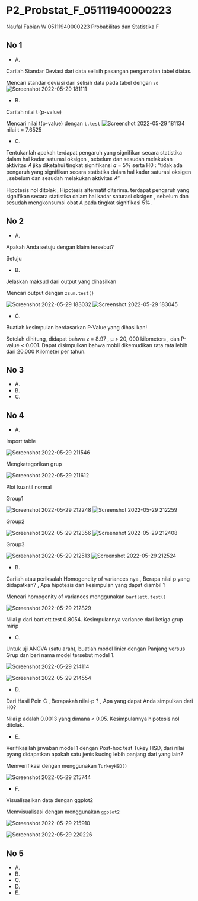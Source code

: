 # P2_Probstat_F_05111940000223
Naufal Fabian W 05111940000223  Probabilitas dan Statistika F



## No 1

- A.

Carilah Standar Deviasi dari data selisih pasangan pengamatan tabel diatas.

Mencari standar deviasi dari selisih data pada tabel dengan `sd`
![Screenshot 2022-05-29 181111](https://user-images.githubusercontent.com/85657973/170865045-d1e89c59-28dd-4c56-8f52-901757722dd3.png)


- B.

Carilah nilai t (p-value)

Mencari nilai t(p-value) dengan `t.test`
![Screenshot 2022-05-29 181134](https://user-images.githubusercontent.com/85657973/170865055-3b2d0b16-3df0-4b9b-a1e9-5d245639227e.png)
nilai t = 7.6525

- C.

Tentukanlah apakah terdapat pengaruh yang signifikan secara statistika dalam hal kadar saturasi oksigen , sebelum dan sesudah melakukan aktivitas 𝐴 jika diketahui tingkat signifikansi 𝛼 = 5% serta H0 : “tidak ada pengaruh yang signifikan secara statistika dalam hal kadar saturasi oksigen , sebelum dan sesudah melakukan aktivitas 𝐴”

Hipotesis nol ditolak , Hipotesis alternatif diterima. terdapat pengaruh yang signifikan secara statistika dalam hal kadar saturasi oksigen , sebelum dan sesudah mengkonsumsi obat A pada tingkat signifikasi 5%.


## No 2

- A.

Apakah Anda setuju dengan klaim tersebut?

Setuju

- B.

Jelaskan maksud dari output yang dihasilkan

Mencari output dengan `zsum.test()`

![Screenshot 2022-05-29 183032](https://user-images.githubusercontent.com/85657973/170865748-72f545d2-f7ed-464b-8ef2-f1f10d7bfbb5.png)
![Screenshot 2022-05-29 183045](https://user-images.githubusercontent.com/85657973/170865753-61529c32-d0e5-4f7c-9779-586aa6e13137.png)

- C.

Buatlah kesimpulan berdasarkan P-Value yang dihasilkan!

Setelah dihitung, didapat bahwa z = 8.97 , μ > 20, 000 kilometers ,  dan P-value < 0.001.
Dapat disimpulkan bahwa mobil dikemudikan rata rata lebih dari 20.000 Kilometer per tahun.

## No 3

- A.
- B.
- C.

## No 4

- A.

Import table 

![Screenshot 2022-05-29 211546](https://user-images.githubusercontent.com/85657973/170873832-9ca8bbe6-f6f2-4dca-8a8e-39d404b33869.png)

Mengkategorikan grup

![Screenshot 2022-05-29 211612](https://user-images.githubusercontent.com/85657973/170873994-5dd2347b-e6a2-4922-a2ee-666ddc2c214b.png)

Plot kuantil normal

Group1

![Screenshot 2022-05-29 212248](https://user-images.githubusercontent.com/85657973/170874102-a6ba3006-d9d3-4687-a98a-6b1e3911a8cb.png)
![Screenshot 2022-05-29 212259](https://user-images.githubusercontent.com/85657973/170874104-299d9ac5-ebf3-4122-9693-3678ffdaf2bd.png)

Group2

![Screenshot 2022-05-29 212356](https://user-images.githubusercontent.com/85657973/170874147-f4251168-162f-4869-b5e2-57f76d2a568f.png)
![Screenshot 2022-05-29 212408](https://user-images.githubusercontent.com/85657973/170874156-4099c478-bb24-4829-a152-c4a877b123d7.png)

Group3

![Screenshot 2022-05-29 212513](https://user-images.githubusercontent.com/85657973/170874219-bb440f22-38a3-41fa-ae86-863ea1d7f8fa.png)
![Screenshot 2022-05-29 212524](https://user-images.githubusercontent.com/85657973/170874227-53cccd86-826f-455f-860c-8230f7fc3c29.png)

- B.

Carilah atau periksalah Homogeneity of variances nya , Berapa nilai p yang didapatkan? , Apa hipotesis dan kesimpulan yang dapat diambil ?

Mencari homogenity of variances menggunakan `bartlett.test()`

![Screenshot 2022-05-29 212829](https://user-images.githubusercontent.com/85657973/170874525-0969bb49-1554-4177-84fa-5cedd512a986.png)

Nilai p dari bartlett.test 0.8054. Kesimpulannya variance dari ketiga grup mirip

- C.

Untuk uji ANOVA (satu arah), buatlah model linier dengan Panjang versus Grup dan beri nama model tersebut model 1.

![Screenshot 2022-05-29 214114](https://user-images.githubusercontent.com/85657973/170875442-768b350e-d90f-4c89-9311-011098a53538.png)

![Screenshot 2022-05-29 214554](https://user-images.githubusercontent.com/85657973/170875447-d86123b5-e11f-4c13-b561-27fc28e85eed.png)

- D.

Dari Hasil Poin C , Berapakah nilai-p ? , Apa yang dapat Anda simpulkan dari H0?

Nilai p adalah 0.0013 yang dimana < 0.05. Kesimpulannya hipotesis nol ditolak.

- E.

Verifikasilah jawaban model 1 dengan Post-hoc test Tukey HSD, dari nilai pyang didapatkan apakah satu jenis kucing lebih panjang dari yang lain?

Memverifikasi dengan menggunakan `TurkeyHSD()`

![Screenshot 2022-05-29 215744](https://user-images.githubusercontent.com/85657973/170876010-f7bb3514-8206-4f93-95c8-36e4d543fa21.png)

- F.

Visualisasikan data dengan ggplot2

Memvisualisasi dengan menggunakan `ggplot2`

![Screenshot 2022-05-29 215910](https://user-images.githubusercontent.com/85657973/170876152-e2bd2c8b-ec22-4f88-b299-9a25f287aaaf.png)

![Screenshot 2022-05-29 220226](https://user-images.githubusercontent.com/85657973/170876227-f10bbd0e-e000-4ae7-8134-0455fe7f01e4.png)



## No 5

- A.
- B.
- C.
- D.
- E.


